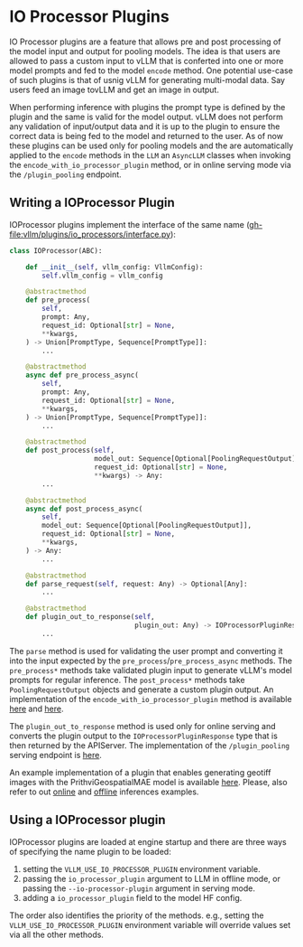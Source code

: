 # IO Processor Plugins

IO Processor plugins are a feature that allows pre and post processing of the model input and output for pooling models. The idea is that users are allowed to pass a custom input to vLLM that is conferted into one or more model prompts and fed to the model `encode` method. One potential use-case of such plugins is that of usnig vLLM for generating multi-modal data. Say users feed an image tovLLM and get an image in output.

When performing inference with plugins the prompt type is defined by the plugin and the same is valid for the model output. vLLM does not perform any validation of input/output data and it is up to the plugin to ensure the correct data is being fed to the model and returned to the user. As of now these plugins can be used only for pooling models and the are automatically applied to the `encode` methods in the `LLM` an `AsyncLLM` classes when invoking the `encode_with_io_processor_plugin` method, or in online serving mode via the `/plugin_pooling` endpoint.

## Writing a IOProcessor Plugin

IOProcessor plugins implement the interface of the same name (<gh-file:vllm/plugins/io_processors/interface.py>):

```python
class IOProcessor(ABC):

    def __init__(self, vllm_config: VllmConfig):
        self.vllm_config = vllm_config

    @abstractmethod
    def pre_process(
        self,
        prompt: Any,
        request_id: Optional[str] = None,
        **kwargs,
    ) -> Union[PromptType, Sequence[PromptType]]:
        ...

    @abstractmethod
    async def pre_process_async(
        self,
        prompt: Any,
        request_id: Optional[str] = None,
        **kwargs,
    ) -> Union[PromptType, Sequence[PromptType]]:
        ...

    @abstractmethod
    def post_process(self,
                     model_out: Sequence[Optional[PoolingRequestOutput]],
                     request_id: Optional[str] = None,
                     **kwargs) -> Any:
        ...

    @abstractmethod
    async def post_process_async(
        self,
        model_out: Sequence[Optional[PoolingRequestOutput]],
        request_id: Optional[str] = None,
        **kwargs,
    ) -> Any:
        ...

    @abstractmethod
    def parse_request(self, request: Any) -> Optional[Any]:
        ...

    @abstractmethod
    def plugin_out_to_response(self,
                               plugin_out: Any) -> IOProcessorPluginResponse:
        ...

```

The `parse` method is used for validating the user prompt and converting it into the input expected by the `pre_process`/`pre_process_async` methods.
The `pre_process*` methods take validated plugin input to generate vLLM's model prompts for regular inference.
The `post_process*` methods take `PoolingRequestOutput` objects and generate a custom plugin output.
An implementation of the `encode_with_io_processor_plugin` method is available [here](../../vllm/entrypoints/llm.py) and [here](../../vllm/v1/engine/async_llm.py).

The `plugin_out_to_response` method is used only for online serving and converts the plugin output to the `IOProcessorPluginResponse` type that is then returned by the APIServer. The implementation of the `/plugin_pooling` serving endpoint is [here](../../vllm/entrypoints/openai/serving_pooling_with_io_plugin.py).

An example implementation of a plugin that enables generating geotiff images with the PrithviGeospatialMAE model is available [here](https://github.com/christian-pinto/prithvi_io_processor_plugin). Please, also refer to out [online](../../examples/online_serving/prithvi_geospatial_mae.py) and [offline](../../examples/offline_inference/prithvi_geospatial_mae_io_processor.py) inferences examples.

## Using a IOProcessor plugin

IOProcessor plugins are loaded at engine startup and there are three ways of specifying the name plugin to be loaded:

1. setting the `VLLM_USE_IO_PROCESSOR_PLUGIN` environment variable.
2. passing the `io_processor_plugin` argument to LLM in offline mode, or passing the `--io-processor-plugin` argument in serving mode.
3. adding a `io_processor_plugin` field to the model HF config.

The order also identifies the priority of the methods. e.g., setting the `VLLM_USE_IO_PROCESSOR_PLUGIN` environment variable will override values set via all the other methods.
